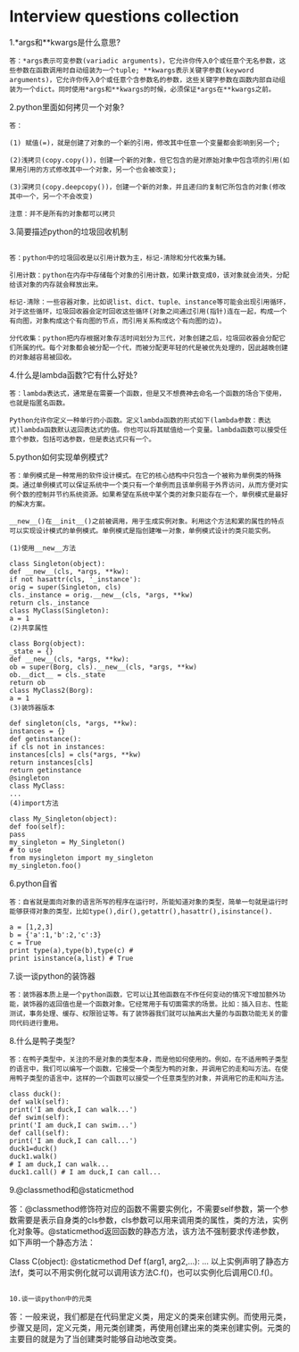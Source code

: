 # Interview questions collection

1.*args和**kwargs是什么意思?
```
答：*args表示可变参数(variadic arguments)，它允许你传入0个或任意个无名参数，这些参数在函数调用时自动组装为一个tuple; **kwargs表示关键字参数(keyword arguments)，它允许你传入0个或任意个含参数名的参数，这些关键字参数在函数内部自动组装为一个dict。同时使用*args和**kwargs的时候，必须保证*args在**kwargs之前。
```
2.python里面如何拷贝一个对象?
```
答：

(1) 赋值(=)，就是创建了对象的一个新的引用，修改其中任意一个变量都会影响到另一个;

(2)浅拷贝(copy.copy())，创建一个新的对象，但它包含的是对原始对象中包含项的引用(如果用引用的方式修改其中一个对象，另一个也会被改变);

(3)深拷贝(copy.deepcopy())，创建一个新的对象，并且递归的复制它所包含的对象(修改其中一个，另一个不会改变)

注意：并不是所有的对象都可以拷贝
```

3.简要描述python的垃圾回收机制
```

答：python中的垃圾回收是以引用计数为主，标记-清除和分代收集为辅。

引用计数：python在内存中存储每个对象的引用计数，如果计数变成0，该对象就会消失，分配给该对象的内存就会释放出来。

标记-清除：一些容器对象，比如说list、dict、tuple、instance等可能会出现引用循环，对于这些循环，垃圾回收器会定时回收这些循环(对象之间通过引用(指针)连在一起，构成一个有向图，对象构成这个有向图的节点，而引用关系构成这个有向图的边)。

分代收集：python把内存根据对象存活时间划分为三代，对象创建之后，垃圾回收器会分配它们所属的代。每个对象都会被分配一个代，而被分配更年轻的代是被优先处理的，因此越晚创建的对象越容易被回收。
```

4.什么是lambda函数?它有什么好处?
```
答：lambda表达式，通常是在需要一个函数，但是又不想费神去命名一个函数的场合下使用，也就是指匿名函数。

Python允许你定义一种单行的小函数。定义lambda函数的形式如下(lambda参数：表达式)lambda函数默认返回表达式的值。你也可以将其赋值给一个变量。lambda函数可以接受任意个参数，包括可选参数，但是表达式只有一个。
```
5.python如何实现单例模式?
```
答：单例模式是一种常用的软件设计模式。在它的核心结构中只包含一个被称为单例类的特殊类。通过单例模式可以保证系统中一个类只有一个单例而且该单例易于外界访问，从而方便对实例个数的控制并节约系统资源。如果希望在系统中某个类的对象只能存在一个，单例模式是最好的解决方案。

__new__()在__init__()之前被调用，用于生成实例对象。利用这个方法和累的属性的特点可以实现设计模式的单例模式。单例模式是指创建唯一对象，单例模式设计的类只能实例。

(1)使用__new__方法

class Singleton(object):
def __new__(cls, *args, **kw):
if not hasattr(cls, '_instance'):
orig = super(Singleton, cls)
cls._instance = orig.__new__(cls, *args, **kw)
return cls._instance
class MyClass(Singleton):
a = 1
(2)共享属性

class Borg(object):
_state = {}
def __new__(cls, *args, **kw):
ob = super(Borg, cls).__new__(cls, *args, **kw)
ob.__dict__ = cls._state
return ob
class MyClass2(Borg):
a = 1
(3)装饰器版本

def singleton(cls, *args, **kw):
instances = {}
def getinstance():
if cls not in instances:
instances[cls] = cls(*args, **kw)
return instances[cls]
return getinstance
@singleton
class MyClass:
...
(4)import方法

class My_Singleton(object):
def foo(self):
pass
my_singleton = My_Singleton()
# to use
from mysingleton import my_singleton
my_singleton.foo()
```

6.python自省
```
答：自省就是面向对象的语言所写的程序在运行时，所能知道对象的类型，简单一句就是运行时能够获得对象的类型，比如type(),dir(),getattr(),hasattr(),isinstance().

a = [1,2,3]
b = {'a':1,'b':2,'c':3}
c = True
print type(a),type(b),type(c) # 
print isinstance(a,list) # True
```

7.谈一谈python的装饰器
```
答：装饰器本质上是一个python函数，它可以让其他函数在不作任何变动的情况下增加额外功能，装饰器的返回值也是一个函数对象。它经常用于有切面需求的场景。比如：插入日志、性能测试，事务处理、缓存、权限验证等。有了装饰器我们就可以抽离出大量的与函数功能无关的雷同代码进行重用。
```

8.什么是鸭子类型?
```
答：在鸭子类型中，关注的不是对象的类型本身，而是他如何使用的。例如，在不适用鸭子类型的语言中，我们可以编写一个函数，它接受一个类型为鸭的对象，并调用它的走和叫方法。在使用鸭子类型的语言中，这样的一个函数可以接受一个任意类型的对象，并调用它的走和叫方法。

class duck():
def walk(self):
print('I am duck,I can walk...')
def swim(self):
print('I am duck,I can swim...')
def call(self):
print('I am duck,I can call...')
duck1=duck()
duck1.walk()
# I am duck,I can walk...
duck1.call() # I am duck,I can call...
```

9.@classmethod和@staticmethod

答：@classmethod修饰符对应的函数不需要实例化，不需要self参数，第一个参数需要是表示自身类的cls参数，cls参数可以用来调用类的属性，类的方法，实例化对象等。@staticmethod返回函数的静态方法，该方法不强制要求传递参数，如下声明一个静态方法：

Class C(object):
@staticmethod
Def f(arg1, arg2,…):
…
以上实例声明了静态方法f，类可以不用实例化就可以调用该方法C.f()，也可以实例化后调用C().f()。
```

10.谈一谈python中的元类
```
答：一般来说，我们都是在代码里定义类，用定义的类来创建实例。而使用元类，步骤又是同，定义元类，用元类创建类，再使用创建出来的类来创建实例。元类的主要目的就是为了当创建类时能够自动地改变类。
```